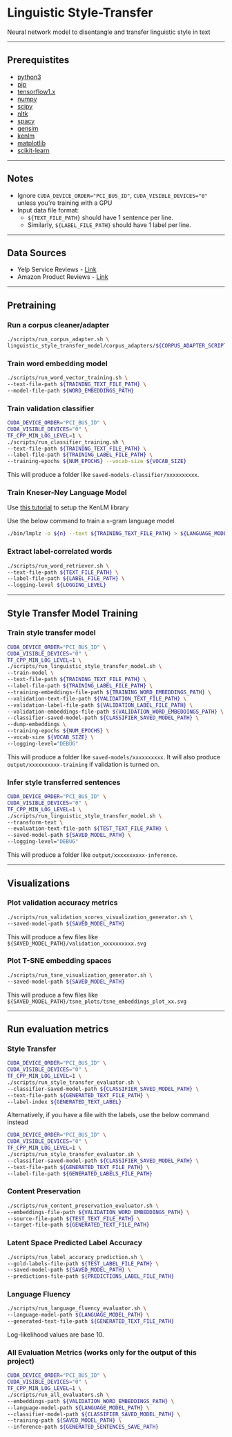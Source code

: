 # Linguistic Style-Transfer

Neural network model to disentangle and transfer linguistic style in text

---

## Prerequistites

* [python3](https://www.python.org/downloads)
* [pip](https://pip.pypa.io/en/stable/installing/)
* [tensorflow1.x](https://pypi.org/project/tensorflow/)
* [numpy](https://pypi.org/project/numpy/)
* [scipy](https://pypi.org/project/scipy/)
* [nltk](https://pypi.org/project/nltk/)
* [spacy](https://pypi.org/project/spacy/)
* [gensim](https://pypi.org/project/gensim/)
* [kenlm](https://github.com/kpu/kenlm)
* [matplotlib](https://pypi.org/project/matplotlib/)
* [scikit-learn](https://pypi.org/project/scikit-learn/)

---

## Notes

* Ignore `CUDA_DEVICE_ORDER="PCI_BUS_ID"`, `CUDA_VISIBLE_DEVICES="0"` unless you're training with a GPU
* Input data file format: 
    * `${TEXT_FILE_PATH}` should have 1 sentence per line. 
    * Similarly, `${LABEL_FILE_PATH}` should have 1 label per line.

---

## Data Sources

* Yelp Service Reviews - [Link](https://github.com/shentianxiao/language-style-transfer)
* Amazon Product Reviews - [Link](https://github.com/fuzhenxin/text_style_transfer)

---

## Pretraining


### Run a corpus cleaner/adapter

```bash
./scripts/run_corpus_adapter.sh \
linguistic_style_transfer_model/corpus_adapters/${CORPUS_ADAPTER_SCRIPT}
```


### Train word embedding model
```bash
./scripts/run_word_vector_training.sh \
--text-file-path ${TRAINING_TEXT_FILE_PATH} \
--model-file-path ${WORD_EMBEDDINGS_PATH}
```


### Train validation classifier

```bash
CUDA_DEVICE_ORDER="PCI_BUS_ID" \
CUDA_VISIBLE_DEVICES="0" \
TF_CPP_MIN_LOG_LEVEL=1 \
./scripts/run_classifier_training.sh \
--text-file-path ${TRAINING_TEXT_FILE_PATH} \
--label-file-path ${TRAINING_LABEL_FILE_PATH} \
--training-epochs ${NUM_EPOCHS} --vocab-size ${VOCAB_SIZE}
```

This will produce a folder like `saved-models-classifier/xxxxxxxxxx`.


### Train Kneser-Ney Language Model
Use [this tutorial](https://github.com/kpu/kenlm) to setup the KenLM library

Use the below command to train a `n`-gram language model
```bash
./bin/lmplz -o ${n} --text ${TRAINING_TEXT_FILE_PATH} > ${LANGUAGE_MODEL_PATH}
```

### Extract label-correlated words 
```bash
./scripts/run_word_retriever.sh \
--text-file-path ${TEXT_FILE_PATH} \
--label-file-path ${LABEL_FILE_PATH} \
--logging-level ${LOGGING_LEVEL}
```


---


## Style Transfer Model Training


### Train style transfer model

```bash
CUDA_DEVICE_ORDER="PCI_BUS_ID" \
CUDA_VISIBLE_DEVICES="0" \
TF_CPP_MIN_LOG_LEVEL=1 \
./scripts/run_linguistic_style_transfer_model.sh \
--train-model \
--text-file-path ${TRAINING_TEXT_FILE_PATH} \
--label-file-path ${TRAINING_LABEL_FILE_PATH} \
--training-embeddings-file-path ${TRAINING_WORD_EMBEDDINGS_PATH} \
--validation-text-file-path ${VALIDATION_TEXT_FILE_PATH} \
--validation-label-file-path ${VALIDATION_LABEL_FILE_PATH} \
--validation-embeddings-file-path ${VALIDATION_WORD_EMBEDDINGS_PATH} \
--classifier-saved-model-path ${CLASSIFIER_SAVED_MODEL_PATH} \
--dump-embeddings \
--training-epochs ${NUM_EPOCHS} \
--vocab-size ${VOCAB_SIZE} \
--logging-level="DEBUG"
```

This will produce a folder like `saved-models/xxxxxxxxxx`. 
It will also produce `output/xxxxxxxxxx-training` if validation is turned on.


### Infer style transferred sentences

```bash
CUDA_DEVICE_ORDER="PCI_BUS_ID" \
CUDA_VISIBLE_DEVICES="0" \
TF_CPP_MIN_LOG_LEVEL=1 \
./scripts/run_linguistic_style_transfer_model.sh \
--transform-text \
--evaluation-text-file-path ${TEST_TEXT_FILE_PATH} \
--saved-model-path ${SAVED_MODEL_PATH} \
--logging-level="DEBUG"
```

This will produce a folder like `output/xxxxxxxxxx-inference`.


---


## Visualizations


### Plot validation accuracy metrics

```bash
./scripts/run_validation_scores_visualization_generator.sh \
--saved-model-path ${SAVED_MODEL_PATH}
```

This will produce a few files like `${SAVED_MODEL_PATH}/validation_xxxxxxxxxx.svg`


### Plot T-SNE embedding spaces

```bash
./scripts/run_tsne_visualization_generator.sh \
--saved-model-path ${SAVED_MODEL_PATH}
```

This will produce a few files like `${SAVED_MODEL_PATH}/tsne_plots/tsne_embeddings_plot_xx.svg`


---


## Run evaluation metrics


### Style Transfer

```bash
CUDA_DEVICE_ORDER="PCI_BUS_ID" \
CUDA_VISIBLE_DEVICES="0" \
TF_CPP_MIN_LOG_LEVEL=1 \
./scripts/run_style_transfer_evaluator.sh \
--classifier-saved-model-path ${CLASSIFIER_SAVED_MODEL_PATH} \
--text-file-path ${GENERATED_TEXT_FILE_PATH} \
--label-index ${GENERATED_TEXT_LABEL}
```

Alternatively, if you have a file with the labels, use the below command instead

```bash
CUDA_DEVICE_ORDER="PCI_BUS_ID" \
CUDA_VISIBLE_DEVICES="0" \
TF_CPP_MIN_LOG_LEVEL=1 \
./scripts/run_style_transfer_evaluator.sh \
--classifier-saved-model-path ${CLASSIFIER_SAVED_MODEL_PATH} \
--text-file-path ${GENERATED_TEXT_FILE_PATH} \
--label-file-path ${GENERATED_LABELS_FILE_PATH}
```


### Content Preservation

```bash
./scripts/run_content_preservation_evaluator.sh \
--embeddings-file-path ${VALIDATION_WORD_EMBEDDINGS_PATH} \
--source-file-path ${TEST_TEXT_FILE_PATH} \
--target-file-path ${GENERATED_TEXT_FILE_PATH}
```


### Latent Space Predicted Label Accuracy

```bash
./scripts/run_label_accuracy_prediction.sh \
--gold-labels-file-path ${TEST_LABEL_FILE_PATH} \
--saved-model-path ${SAVED_MODEL_PATH} \
--predictions-file-path ${PREDICTIONS_LABEL_FILE_PATH}
```


### Language Fluency

```bash
./scripts/run_language_fluency_evaluator.sh \
--language-model-path ${LANGUAGE_MODEL_PATH} \
--generated-text-file-path ${GENERATED_TEXT_FILE_PATH}
```

Log-likelihood values are base 10.


### All Evaluation Metrics (works only for the output of this project)

```bash
CUDA_DEVICE_ORDER="PCI_BUS_ID" \
CUDA_VISIBLE_DEVICES="0" \
TF_CPP_MIN_LOG_LEVEL=1 \
./scripts/run_all_evaluators.sh \
--embeddings-path ${VALIDATION_WORD_EMBEDDINGS_PATH} \
--language-model-path ${LANGUAGE_MODEL_PATH} \
--classifier-model-path ${CLASSIFIER_SAVED_MODEL_PATH} \
--training-path ${SAVED_MODEL_PATH} \
--inference-path ${GENERATED_SENTENCES_SAVE_PATH}
```
